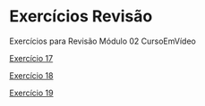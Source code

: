# Exercícios Revisão
 Exercícios para Revisão Módulo 02 CursoEmVídeo

 <a href="https://guilhermehenriquemartins.github.io/Exerc-cios-Revis-o/ex017/fonte01.html" target="_blank" rel="self">Exercício 17</a>

 <a href ="https://guilhermehenriquemartins.github.io/Exerc-cios-Revis-o/ex018/tamanho.html" target="_blank" rel="self">Exercício 18</a>

 <a href="" target="_blank" rel="self">Exercício 19</a>